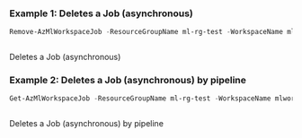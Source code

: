 ### Example 1: Deletes a Job (asynchronous)
```powershell
Remove-AzMlWorkspaceJob -ResourceGroupName ml-rg-test -WorkspaceName mlworkspace-test01 -Name commandJob01
```

```output
```

Deletes a Job (asynchronous)

### Example 2: Deletes a Job (asynchronous) by pipeline
```powershell
Get-AzMlWorkspaceJob -ResourceGroupName ml-rg-test -WorkspaceName mlworkspace-test01 -Name commandJob01 | Remove-AzMlWorkspaceJob
```

```output
```

Deletes a Job (asynchronous) by pipeline

